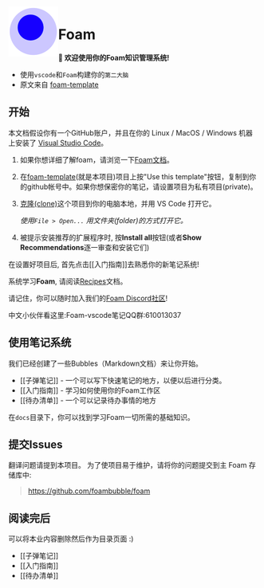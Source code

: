 <img src="docs/attachments/foam-icon.png" width=100 align="left">

# Foam

**👋 欢迎使用你的Foam知识管理系统!**

- 使用`vscode`和`Foam`构建你的`第二大脑`
- 原文来自 [foam-template](https://github.com/foambubble/foam-template)

## 开始

本文档假设你有一个GitHub账户，并且在你的 Linux / MacOS / Windows 机器上安装了 [Visual Studio Code](https://code.visualstudio.com/)。

1. 如果你想详细了解foam，请浏览一下[Foam文档](https://foambubble.github.io/foam)。
2. 在[foam-template](https://github.com/foambubble/foam-template/generate)(就是本项目)项目上按"Use this template"按钮，复制到你的github帐号中。如果你想保密你的笔记，请设置项目为私有项目(private)。
3. [克隆(clone)](https://help.github.com/en/github/creating-cloning-and-archiving-repositories/cloning-a-repository)这个项目到你的电脑本地，并用 VS Code 打开它。

    *使用`File > Open...` 用文件夹(folder)的方式打开它。*

4. 被提示安装推荐的扩展程序时, 按**Install all**按钮(或者**Show Recommendations**逐一审查和安装它们)

在设置好项目后, 首先点击[[入门指南]]去熟悉你的新笔记系统!

系统学习**Foam**, 请阅读[Recipes](https://foambubble.github.io/foam/recipes/recipes)文档。

请记住，你可以随时加入我们的[Foam Discord社区](https://foambubble.github.io/join-discord/g)!

中文小伙伴看这里:Foam-vscode笔记QQ群:610013037

## 使用笔记系统

我们已经创建了一些Bubbles（Markdown文档）来让你开始。

- [[子弹笔记]] - 一个可以写下快速笔记的地方，以便以后进行分类。
- [[入门指南]] - 学习如何使用你的Foam工作区
- [[待办清单]] - 一个可以记录待办事情的地方

在`docs`目录下，你可以找到学习Foam一切所需的基础知识。

## 提交Issues

翻译问题请提到本项目。
为了使项目易于维护，请将你的问题提交到主 Foam 存储库中:

> <https://github.com/foambubble/foam>

## 阅读完后

可以将本业内容删除然后作为目录页面 :)

- [[子弹笔记]]
- [[入门指南]]
- [[待办清单]]
